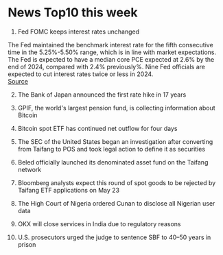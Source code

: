 # News Top10 this week

1. Fed FOMC keeps interest rates unchanged

The Fed maintained the benchmark interest rate for the fifth consecutive time in the 5.25%-5.50% range, which is in line with market expectations. The Fed is expected to have a median core PCE expected at 2.6% by the end of 2024, compared with 2.4% previously%. Nine Fed officials are expected to cut interest rates twice or less in 2024.
<br>[Source](https://www.federalreserve.gov/monetarypolicy/fomccalendars.htm)

2. The Bank of Japan announced the first rate hike in 17 years

3. GPIF, the world's largest pension fund, is collecting information about Bitcoin 

4. Bitcoin spot ETF has continued net outflow for four days

5. The SEC of the United States began an investigation after converting from Taifang to POS and took legal action to define it as securities

6. Beled officially launched its denominated asset fund on the Taifang network

7. Bloomberg analysts expect this round of spot goods to be rejected by Taifang ETF applications on May 23

8. The High Court of Nigeria ordered Cunan to disclose all Nigerian user data

9. OKX will close services in India due to regulatory reasons

10. U.S. prosecutors urged the judge to sentence SBF to 40–50 years in prison


